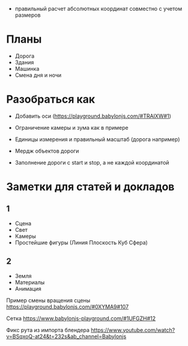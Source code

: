 - правильный расчет абсолютных координат совместно с учетом размеров

# Планы
- Дорога
- Здания
- Машинка
- Смена дня и ночи



# Разобраться как
- Добавить оси (https://playground.babylonjs.com/#TRAIXW#1)
- Ограничение камеры и зума как в примере
- Единицы измерения и правильный масштаб (дорога например)
- Мердж объектов дороги

- Заполнение дороги с start и stop, а не каждой координатой

# Заметки для статей и докладов
## 1
- Сцена
- Свет
- Камеры
- Простейшие фигуры (Линия Плоскость Куб Сфера)

## 2
 - Земля
 - Материалы
 - Анимация

Пример смены вращения сцены
https://playground.babylonjs.com/#0XYMA9#107

Сетка
https://www.babylonjs-playground.com/#1UFGZH#12


Фикс рута из импорта блендера
https://www.youtube.com/watch?v=BSqxoQ-at24&t=232s&ab_channel=Babylonjs

